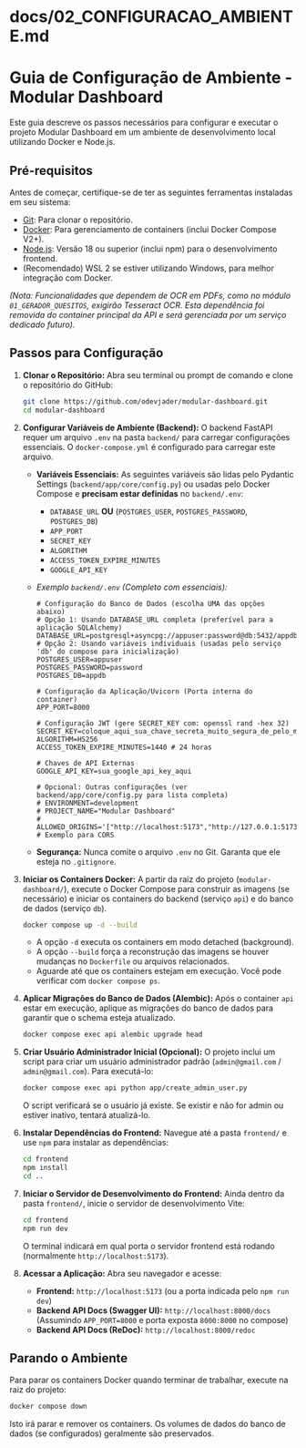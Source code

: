 # docs/02_CONFIGURACAO_AMBIENTE.md
# Guia de Configuração de Ambiente - Modular Dashboard

Este guia descreve os passos necessários para configurar e executar o projeto Modular Dashboard em um ambiente de desenvolvimento local utilizando Docker e Node.js.

## Pré-requisitos

Antes de começar, certifique-se de ter as seguintes ferramentas instaladas em seu sistema:

* [Git](https://git-scm.com/): Para clonar o repositório.
* [Docker](https://www.docker.com/products/docker-desktop/): Para gerenciamento de containers (inclui Docker Compose V2+).
* [Node.js](https://nodejs.org/): Versão 18 ou superior (inclui npm) para o desenvolvimento frontend.
* (Recomendado) WSL 2 se estiver utilizando Windows, para melhor integração com Docker.

*(Nota: Funcionalidades que dependem de OCR em PDFs, como no módulo `01_GERADOR_QUESITOS`, exigirão Tesseract OCR. Esta dependência foi removida do container principal da API e será gerenciada por um serviço dedicado futuro).*

## Passos para Configuração

1.  **Clonar o Repositório:**
    Abra seu terminal ou prompt de comando e clone o repositório do GitHub:
    ```bash
    git clone https://github.com/odevjader/modular-dashboard.git
    cd modular-dashboard
    ```

2.  **Configurar Variáveis de Ambiente (Backend):**
    O backend FastAPI requer um arquivo `.env` na pasta `backend/` para carregar configurações essenciais. O `docker-compose.yml` é configurado para carregar este arquivo.

    * **Variáveis Essenciais:** As seguintes variáveis são lidas pelo Pydantic Settings (`backend/app/core/config.py`) ou usadas pelo Docker Compose e **precisam estar definidas** no `backend/.env`:
        * `DATABASE_URL` **OU** (`POSTGRES_USER`, `POSTGRES_PASSWORD`, `POSTGRES_DB`)
        * `APP_PORT`
        * `SECRET_KEY`
        * `ALGORITHM`
        * `ACCESS_TOKEN_EXPIRE_MINUTES`
        * `GOOGLE_API_KEY`

    * *Exemplo `backend/.env` (Completo com essenciais):*
        ```.env
        # Configuração do Banco de Dados (escolha UMA das opções abaixo)
        # Opção 1: Usando DATABASE_URL completa (preferível para a aplicação SQLAlchemy)
        DATABASE_URL=postgresql+asyncpg://appuser:password@db:5432/appdb
        # Opção 2: Usando variáveis individuais (usadas pelo serviço 'db' do compose para inicialização)
        POSTGRES_USER=appuser
        POSTGRES_PASSWORD=password
        POSTGRES_DB=appdb

        # Configuração da Aplicação/Uvicorn (Porta interna do container)
        APP_PORT=8000

        # Configuração JWT (gere SECRET_KEY com: openssl rand -hex 32)
        SECRET_KEY=coloque_aqui_sua_chave_secreta_muito_segura_de_pelo_menos_32_chars_hex
        ALGORITHM=HS256
        ACCESS_TOKEN_EXPIRE_MINUTES=1440 # 24 horas

        # Chaves de API Externas
        GOOGLE_API_KEY=sua_google_api_key_aqui

        # Opcional: Outras configurações (ver backend/app/core/config.py para lista completa)
        # ENVIRONMENT=development
        # PROJECT_NAME="Modular Dashboard"
        # ALLOWED_ORIGINS='["http://localhost:5173","http://127.0.0.1:5173"]' # Exemplo para CORS
        ```
    * **Segurança:** Nunca comite o arquivo `.env` no Git. Garanta que ele esteja no `.gitignore`.

3.  **Iniciar os Containers Docker:**
    A partir da raiz do projeto (`modular-dashboard/`), execute o Docker Compose para construir as imagens (se necessário) e iniciar os containers do backend (serviço `api`) e do banco de dados (serviço `db`).
    ```bash
    docker compose up -d --build
    ```
    * A opção `-d` executa os containers em modo detached (background).
    * A opção `--build` força a reconstrução das imagens se houver mudanças no `Dockerfile` ou arquivos relacionados.
    * Aguarde até que os containers estejam em execução. Você pode verificar com `docker compose ps`.

4.  **Aplicar Migrações do Banco de Dados (Alembic):**
    Após o container `api` estar em execução, aplique as migrações do banco de dados para garantir que o schema esteja atualizado.
    ```bash
    docker compose exec api alembic upgrade head
    ```

5.  **Criar Usuário Administrador Inicial (Opcional):**
    O projeto inclui um script para criar um usuário administrador padrão (`admin@gmail.com` / `admin@gmail.com`). Para executá-lo:
    ```bash
    docker compose exec api python app/create_admin_user.py
    ```
    O script verificará se o usuário já existe. Se existir e não for admin ou estiver inativo, tentará atualizá-lo.

6.  **Instalar Dependências do Frontend:**
    Navegue até a pasta `frontend/` e use `npm` para instalar as dependências:
    ```bash
    cd frontend
    npm install
    cd ..
    ```

7.  **Iniciar o Servidor de Desenvolvimento do Frontend:**
    Ainda dentro da pasta `frontend/`, inicie o servidor de desenvolvimento Vite:
    ```bash
    cd frontend
    npm run dev
    ```
    O terminal indicará em qual porta o servidor frontend está rodando (normalmente `http://localhost:5173`).

8.  **Acessar a Aplicação:**
    Abra seu navegador e acesse:
    * **Frontend:** `http://localhost:5173` (ou a porta indicada pelo `npm run dev`)
    * **Backend API Docs (Swagger UI):** `http://localhost:8000/docs` (Assumindo `APP_PORT=8000` e porta exposta `8000:8000` no compose)
    * **Backend API Docs (ReDoc):** `http://localhost:8000/redoc`

## Parando o Ambiente

Para parar os containers Docker quando terminar de trabalhar, execute na raiz do projeto:
```bash
docker compose down
```
Isto irá parar e remover os containers. Os volumes de dados do banco de dados (se configurados) geralmente são preservados.